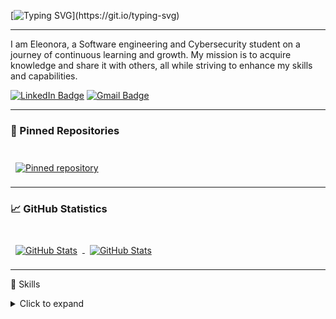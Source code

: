 [![Typing SVG](https://readme-typing-svg.demolab.com?font=Fira+Code&size=24&pause=2000&vCenter=true&random=true&width=1200&height=50&separator=%3D&lines=Hi+there+%F0%9F%91%8B%3DCode.+Repeat.+Practice.%3DHey+Vsauce.+Michael+here,+your+submarine+is+very+safe...+or+is+it%3F%3DWake+up%2C+Samurai!+We+have+a+codebase+to+burn!%3DERROR%3A+johnny-silverhand.exe+not+found%3D%2Fgamemode+creative%3DHello+World;+Repeat+until+perfect%3D404%3A+Clean+Code+Not+Found%3DWhy+do+Java+developers+wear+glasses%3F+Because+they+don%E2%80%99t+C%23.%3DUndefined+behavior+is+the+most+defined+thing+in+C%2B%2B%3DIn+C%2B%2B%2C+you+don%E2%80%99t+make+mistakes%2C+you+just+create+features%3DWrite+once%2C+debug+everywhere%3Dpublic+static+void+main(String%5B%5D+args)%3DIndentationError%3A+You+just+ruined+everything%3Ddef+easter_egg()%3A+print(%22%F0%9F%90%A3+Found+it!%22)%3Dwhile(sleep+%3C+8)%3A+keep_coding()%3D%3CBlue+Portal%3E+%3COrange+Portal%3E%3DHey+Vsauce!+Michael+here.+Your+code+is+great...+or+is+it%3F%3DDid+you+know+that+if+you+debugged+forever%2C+you+would+never+run+out+of+bugs%3F%3Dthrow+new+Exception(%22CakeNotFoundException%22);%3Dgit+commit+-m+%22Fixed+all+the+things%22+(Spoiler%3A+You+didn%E2%80%99t)%3D404%3A+Job+not+found%3Dsudo+apt-get+install+motivation+(Error%3A+Package+not+found)%3D%2F%2F+I+swear+I+wrote+this%3DYour+account+has+been+hacked!+Send+me+your+password+for+verification%3DGreetings%2C+I+am+a+Nigerian+GitHub+maintainer+with+%2410+million+in+uncommitted+code%3DRunning+out+of+space%3F+Remove+the+French+language+pack%3A++sudo+rm+-fr+.%2F*%3DWhat+if+your+webcam+is+on+right+now...+but+the+indicator+light+isn%E2%80%99t%3F%3DYour+digital+footprint+is+everywhere%3DHey%2C+Vsauce!+Your+home+security+is+great...+or+is+it%3F)](https://git.io/typing-svg)

---

I am Eleonora, a Software engineering and Cybersecurity student on a journey of continuous learning and growth. My mission is to acquire knowledge and share it with others, all while striving to enhance my skills and capabilities.

[![LinkedIn Badge](https://img.shields.io/badge/LinkedIn-0077B5?style=for-the-badge&logo=linkedin&logoColor=white)](https://linkedin.com/in/eleonora-virych-a07505247)
[![Gmail Badge](https://img.shields.io/badge/Gmail-D14836?style=for-the-badge&logo=gmail&logoColor=white)](mailto:virichelia@gmail.com)

---

### 📌 Pinned Repositories

<br>

<a href="https://github.com/B4SEE/JavaGameEngine">
  <img align="center" style="margin:0.5rem" src="https://github-readme-stats.vercel.app/api/pin/?username=B4SEE&repo=JavaGameEngine&title_color=EEEEEE&text_color=EEEEEE&icon_color=76ABAE&bg_color=222831" alt="Pinned repository" />
</a>

<br>

---

### 📈 GitHub Statistics

<br>

<a href="https://github.com/B4SEE">
  <img align="center" style="margin:0.5rem" src="https://github-readme-stats.vercel.app/api?username=B4SEE&show_icons=true&line_height=27&count_private=true&title_color=EEEEEE&text_color=EEEEEE&icon_color=76ABAE&bg_color=222831" alt="GitHub Stats" />
</a>

<a href="https://github.com/B4SEE">
  <img align="center" style="margin:0.5rem" src="https://github-readme-stats.vercel.app/api/top-langs/?username=B4SEE&hide=html,css&title_color=EEEEEE&text_color=EEEEEE&icon_color=76ABAE&bg_color=222831" alt="GitHub Stats" />
</a>

<br>

---

💼 Skills

<details><summary>Click to expand</summary>
&nbsp;

![Python Badge](https://img.shields.io/badge/Python-3776AB?style=for-the-badge&logo=python&logoColor=white)
![Java Badge](https://img.shields.io/badge/Java-ED8B00?style=for-the-badge&logo=openjdk&logoColor=white)

![Javascript Badge](https://img.shields.io/badge/JavaScript-F7DF1E?style=for-the-badge&logo=javascript&logoColor=black)
![Html Badge](https://img.shields.io/badge/HTML-239120?style=for-the-badge&logo=html5&logoColor=white)
![Css Badge](https://img.shields.io/badge/CSS-239120?&style=for-the-badge&logo=css3&logoColor=white)
![Php Badge](https://img.shields.io/badge/PHP-777BB4?style=for-the-badge&logo=php&logoColor=white)

![Sql Badge](https://img.shields.io/badge/PostgreSQL-316192?style=for-the-badge&logo=postgresql&logoColor=white)

![Intellij IDEA Badge](https://img.shields.io/badge/IntelliJ_IDEA-000000.svg?style=for-the-badge&logo=intellij-idea&logoColor=white)
![Pycharm Badge](https://img.shields.io/badge/PyCharm-000000.svg?&style=for-the-badge&logo=PyCharm&logoColor=white)
![Visual studio code Badge](https://img.shields.io/badge/Visual_Studio_Code-0078D4?style=for-the-badge&logo=visual%20studio%20code&logoColor=white)

  
</details>

<!--
**B4SEE/B4SEE** is a ✨ _special_ ✨ repository because its `README.md` (this file) appears on your GitHub profile.

Here are some ideas to get you started:

- 🔭 I’m currently working on ...
- 🌱 I’m currently learning ...
- 👯 I’m looking to collaborate on ...
- 🤔 I’m looking for help with ...
- 💬 Ask me about ...
- 📫 How to reach me: ...
- 😄 Pronouns: ...
- ⚡ Fun fact: ...
-->
